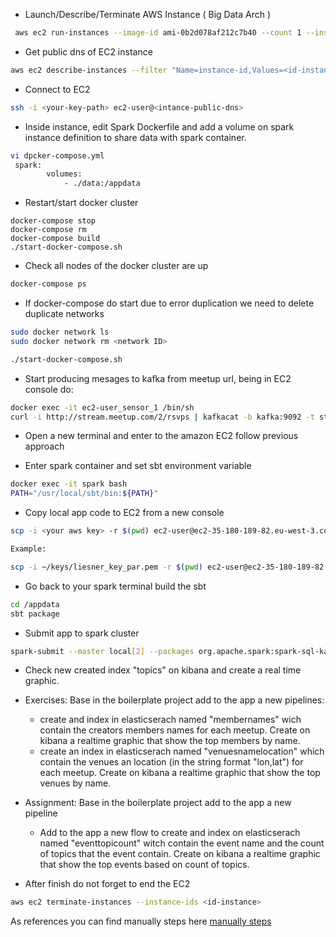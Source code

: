 - Launch/Describe/Terminate AWS Instance ( Big Data Arch )

```bash
 aws ec2 run-instances --image-id ami-0b2d078af212c7b40 --count 1 --instance-type m5.xlarge --key-name <your_key_name> --security-group-ids sg-0e8cb59d207ca3ed3 --subnet-id subnet-0ba219ffbd8c264d2 --associate-public-ip-address
```

- Get public dns of EC2 instance

```bash
aws ec2 describe-instances --filter "Name=instance-id,Values=<id-instance>"
```

- Connect to EC2

```bash
ssh -i <your-key-path> ec2-user@<intance-public-dns>
``` 

- Inside instance, edit Spark Dockerfile and add a volume on spark instance definition to share data with spark container. 
```bash
vi dpcker-compose.yml
 spark:
        volumes:
            - ./data:/appdata
```

- Restart/start docker cluster

```
docker-compose stop
docker-compose rm
docker-compose build
./start-docker-compose.sh
```

- Check all nodes of the docker cluster are up

```bash
docker-compose ps
```

- If docker-compose do start due to error duplication we need to delete duplicate networks

```bash
sudo docker network ls
sudo docker network rm <network ID>

./start-docker-compose.sh
```


- Start producing mesages to kafka from meetup url, being in EC2 console do:

```bash
docker exec -it ec2-user_sensor_1 /bin/sh
curl -i http://stream.meetup.com/2/rsvps | kafkacat -b kafka:9092 -t stream
```

- Open a new terminal and enter to the amazon EC2 follow previous approach

- Enter spark container and set sbt environment variable

```bash
docker exec -it spark bash
PATH="/usr/local/sbt/bin:${PATH}"
```

- Copy local app code to EC2 from a new console

```bash
scp -i <your aws key> -r $(pwd) ec2-user@ec2-35-180-189-82.eu-west-3.compute.amazonaws.com:~/data

Example:

scp -i ~/keys/liesner_key_par.pem -r $(pwd) ec2-user@ec2-35-180-189-82.eu-west-3.compute.amazonaws.com:~/data
``` 

- Go back to your spark terminal build the sbt

```bash
cd /appdata
sbt package
```  

- Submit app to spark cluster
```bash
spark-submit --master local[2] --packages org.apache.spark:spark-sql-kafka-0-10_2.11:2.4.0,org.apache.kafka:kafka-clients:2.2.0,org.apache.spark:spark-tags_2.11:2.4.0,org.apache.spark:spark-sql_2.11:2.4.0,org.elasticsearch:elasticsearch-spark-20_2.11:7.1.1 --class Main target/scala-2.11/bts-rtda-lab-8_2.11-0.1.1.jar kafka elasticsearch meetup-topics 
```

- Check new created index "topics" on kibana and create a real time graphic.

- Exercises: Base in the boilerplate project add to the app a new pipelines:
    -  create and index in elasticserach named "membernames" wich contain the creators members names for each meetup. Create on kibana a realtime graphic that show the top members by name.
    -  create an index in elasticserach named "venuesnamelocation" which contain the venues an location (in the string format "lon,lat") for each meetup. Create on kibana a realtime graphic that show the top venues by name. 

- Assignment: Base in the boilerplate project add to the app a new pipeline
    - Add to the app a new flow to create and index on elasticserach named "eventtopicount" witch contain the event name and the count of topics that the event contain. Create on kibana a realtime graphic that show the top events based on count of topics. 

- After finish do not forget to end the EC2

```bash
aws ec2 terminate-instances --instance-ids <id-instance>
```


As references you can find manually steps here [manually steps](docs/manually.md)
